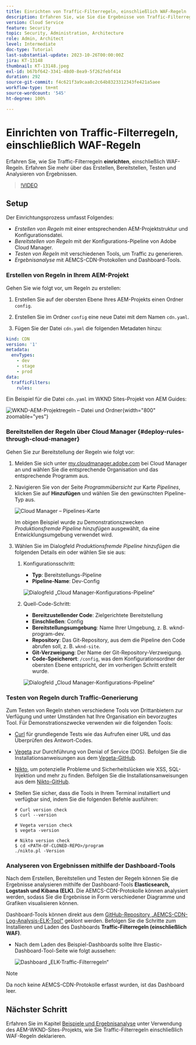 ```yaml
---
title: Einrichten von Traffic-Filterregeln, einschließlich WAF-Regeln
description: Erfahren Sie, wie Sie die Ergebnisse von Traffic-Filterregeln, einschließlich WAF-Regeln, erstellen, bereitstellen, testen und analysieren.
version: Cloud Service
feature: Security
topic: Security, Administration, Architecture
role: Admin, Architect
level: Intermediate
doc-type: Tutorial
last-substantial-update: 2023-10-26T00:00:00Z
jira: KT-13148
thumbnail: KT-13148.jpeg
exl-id: b67bf642-3341-48d0-8ea9-5f262febf414
duration: 292
source-git-commit: f4c621f3a9caa8c2c64b8323312343fe421a5aee
workflow-type: tm+mt
source-wordcount: '545'
ht-degree: 100%

---
```


# Einrichten von Traffic-Filterregeln, einschließlich WAF-Regeln

Erfahren Sie, wie Sie Traffic-Filterregeln **einrichten**, einschließlich WAF-Regeln. Erfahren Sie mehr über das Erstellen, Bereitstellen, Testen und Analysieren von Ergebnissen.

>[!VIDEO](https://video.tv.adobe.com/v/3425407?quality=12&learn=on)

## Setup

Der Einrichtungsprozess umfasst Folgendes:

- _Erstellen von Regeln_ mit einer entsprechenden AEM-Projektstruktur und Konfigurationsdatei.
- _Bereitstellen von Regeln_ mit der Konfigurations-Pipeline von Adobe Cloud Manager.
- _Testen von Regeln_ mit verschiedenen Tools, um Traffic zu generieren.
- _Ergebnisanalyse_ mit AEMCS-CDN-Protokollen und Dashboard-Tools.

### Erstellen von Regeln in Ihrem AEM-Projekt

Gehen Sie wie folgt vor, um Regeln zu erstellen:

1. Erstellen Sie auf der obersten Ebene Ihres AEM-Projekts einen Ordner `config`.

1. Erstellen Sie im Ordner `config` eine neue Datei mit dem Namen `cdn.yaml`.

1. Fügen Sie der Datei `cdn.yaml` die folgenden Metadaten hinzu:

```yaml
kind: CDN
version: '1'
metadata:
  envTypes:
    - dev
    - stage
    - prod
data:
  trafficFilters:
    rules:
```

Ein Beispiel für die Datei `cdn.yaml` im WKND Sites-Projekt von AEM Guides:

![WKND-AEM-Projektregeln – Datei und Ordner](./assets/wknd-rules-file-and-folder.png){width="800" zoomable="yes"}

### Bereitstellen der Regeln über Cloud Manager {#deploy-rules-through-cloud-manager}

Gehen Sie zur Bereitstellung der Regeln wie folgt vor:

1. Melden Sie sich unter [my.cloudmanager.adobe.com](https://my.cloudmanager.adobe.com/) bei Cloud Manager an und wählen Sie die entsprechende Organisation und das entsprechende Programm aus.

1. Navigieren Sie von der Seite _Programmübersicht_ zur Karte _Pipelines_, klicken Sie auf **Hinzufügen** und wählen Sie den gewünschten Pipeline-Typ aus.

   ![Cloud Manager – Pipelines-Karte](./assets/cloud-manager-pipelines-card.png)

   Im obigen Beispiel wurde zu Demonstrationszwecken _Produktionsfremde Pipeline hinzufügen_ ausgewählt, da eine Entwicklungsumgebung verwendet wird.

1. Wählen Sie im Dialogfeld _Produktionsfremde Pipeline hinzufügen_ die folgenden Details ein oder wählen Sie sie aus:

   1. Konfigurationsschritt:

      - **Typ**: Bereitstellungs-Pipeline
      - **Pipeline-Name**: Dev-Config

      ![Dialogfeld „Cloud Manager-Konfigurations-Pipeline“](./assets/cloud-manager-config-pipeline-step1-dialog.png)

   2. Quell-Code-Schritt:

      - **Bereitzustellender Code**: Zielgerichtete Bereitstellung
      - **Einschließen**: Config
      - **Bereitstellungsumgebung**: Name Ihrer Umgebung, z. B. wknd-program-dev.
      - **Repository**: Das Git-Repository, aus dem die Pipeline den Code abrufen soll, z. B. `wknd-site`.
      - **Git-Verzweigung**: Der Name der Git-Repository-Verzweigung.
      - **Code-Speicherort**: `/config`, was dem Konfigurationsordner der obersten Ebene entspricht, der im vorherigen Schritt erstellt wurde.

      ![Dialogfeld „Cloud Manager-Konfigurations-Pipeline“](./assets/cloud-manager-config-pipeline-step2-dialog.png)

### Testen von Regeln durch Traffic-Generierung

Zum Testen von Regeln stehen verschiedene Tools von Drittanbietern zur Verfügung und unter Umständen hat Ihre Organisation ein bevorzugtes Tool. Für Demonstrationszwecke verwenden wir die folgenden Tools:

- [Curl](https://curl.se/) für grundlegende Tests wie das Aufrufen einer URL und das Überprüfen des Antwort-Codes.

- [Vegeta](https://github.com/tsenart/vegeta) zur Durchführung von Denial of Service (DOS). Befolgen Sie die Installationsanweisungen aus dem [Vegeta-GitHub](https://github.com/tsenart/vegeta#install).

- [Nikto](https://github.com/sullo/nikto/wiki), um potenzielle Probleme und Sicherheitslücken wie XSS, SQL-Injektion und mehr zu finden. Befolgen Sie die Installationsanweisungen aus dem [Nikto-GitHub](https://github.com/sullo/nikto).

- Stellen Sie sicher, dass die Tools in Ihrem Terminal installiert und verfügbar sind, indem Sie die folgenden Befehle ausführen:

  ```shell
  # Curl version check
  $ curl --version
  
  # Vegeta version check
  $ vegeta -version
  
  # Nikto version check
  $ cd <PATH-OF-CLONED-REPO>/program
  ./nikto.pl -Version
  ```

### Analyseren von Ergebnissen mithilfe der Dashboard-Tools

Nach dem Erstellen, Bereitstellen und Testen der Regeln können Sie die Ergebnisse analysieren mithilfe der Dashboard-Tools **Elasticsearch, Logstash und Kibana (ELK)**. Die AEMCS-CDN-Protokolle können analysiert werden, sodass Sie die Ergebnisse in Form verschiedener Diagramme und Grafiken visualisieren können.

Dashboard-Tools können direkt aus dem [GitHub-Repository „AEMCS-CDN-Log-Analysis-ELK-Tool“](https://github.com/adobe/AEMCS-CDN-Log-Analysis-ELK-Tool) geklont werden. Befolgen Sie die Schritte zum Installieren und Laden des Dashboards **Traffic-Filterregeln (einschließlich WAF)**.

- Nach dem Laden des Beispiel-Dashboards sollte Ihre Elastic-Dashboard-Tool-Seite wie folgt aussehen:

  ![Dashboard „ELK-Traffic-Filterregeln“](./assets/elk-dashboard.png)

>[!NOTE]
>
>    Da noch keine AEMCS-CDN-Protokolle erfasst wurden, ist das Dashboard leer.


## Nächster Schritt

Erfahren Sie im Kapitel [Beispiele und Ergebnisanalyse](./examples-and-analysis.md) unter Verwendung des AEM-WKND-Sites-Projekts, wie Sie Traffic-Filterregeln einschließlich WAF-Regeln deklarieren.
